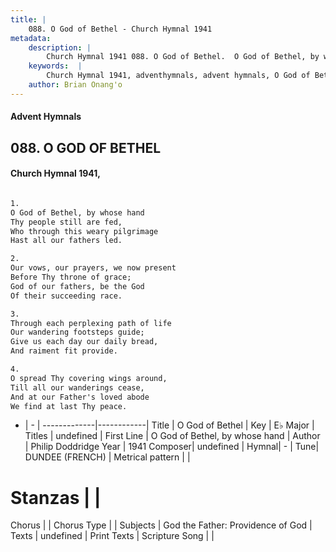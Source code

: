 ```yaml
---
title: |
    088. O God of Bethel - Church Hymnal 1941
metadata:
    description: |
        Church Hymnal 1941 088. O God of Bethel.  O God of Bethel, by whose hand  Thy people still are fed,  Who through this weary pilgrimage  Hast all our fathers led.  
    keywords:  |
        Church Hymnal 1941, adventhymnals, advent hymnals, O God of Bethel, O God of Bethel, by whose hand. 
    author: Brian Onang'o
---
```


#### Advent Hymnals
## 088. O GOD OF BETHEL
####  Church Hymnal 1941,

```txt

1.
O God of Bethel, by whose hand 
Thy people still are fed, 
Who through this weary pilgrimage 
Hast all our fathers led. 

2.
Our vows, our prayers, we now present 
Before Thy throne of grace; 
God of our fathers, be the God 
Of their succeeding race. 

3.
Through each perplexing path of life 
Our wandering footsteps guide; 
Give us each day our daily bread, 
And raiment fit provide. 

4.
O spread Thy covering wings around, 
Till all our wanderings cease, 
And at our Father's loved abode 
We find at last Thy peace.


```

- |   -  |
-------------|------------|
Title | O God of Bethel |
Key | E♭ Major |
Titles | undefined |
First Line | O God of Bethel, by whose hand |
Author | Philip Doddridge
Year | 1941
Composer| undefined |
Hymnal|  - |
Tune| DUNDEE (FRENCH) |
Metrical pattern | |
# Stanzas |  |
Chorus |  |
Chorus Type |  |
Subjects | God the Father: Providence of God |
Texts | undefined |
Print Texts | 
Scripture Song |  |
    
